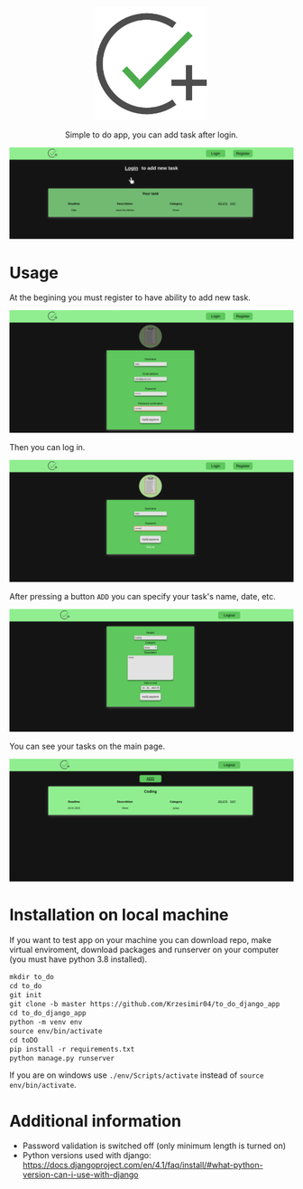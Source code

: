 <p align="center">
<img src="./img/logo.png" width=200>
</p>
<p align='center'>
Simple to do app, you can add task after login.
</p>

![main page](./img/main.png)

# Usage

At the begining you must register to have ability to add new task.

![register page](./img/register.png)

Then you can log in.

![login page](./img/login.png)

After pressing a button `ADD` you can specify your task's name, date, etc.

![new task page](./img/new_task_page.png)

You can see your tasks on the main page.

![main with tasks](./img/main_with_task.png)

# Installation on local machine

If you want to test app on your machine you can download repo, make virtual enviroment, download packages and runserver on your computer (you must have python 3.8 installed).

```
mkdir to_do
cd to_do
git init
git clone -b master https://github.com/Krzesimir04/to_do_django_app
cd to_do_django_app
python -m venv env
source env/bin/activate
cd toDO
pip install -r requirements.txt
python manage.py runserver
```

If you are on windows use `./env/Scripts/activate` instead of `source env/bin/activate`.

# Additional information

- Password validation is switched off (only minimum length is turned on)
- Python versions used with django: https://docs.djangoproject.com/en/4.1/faq/install/#what-python-version-can-i-use-with-django
